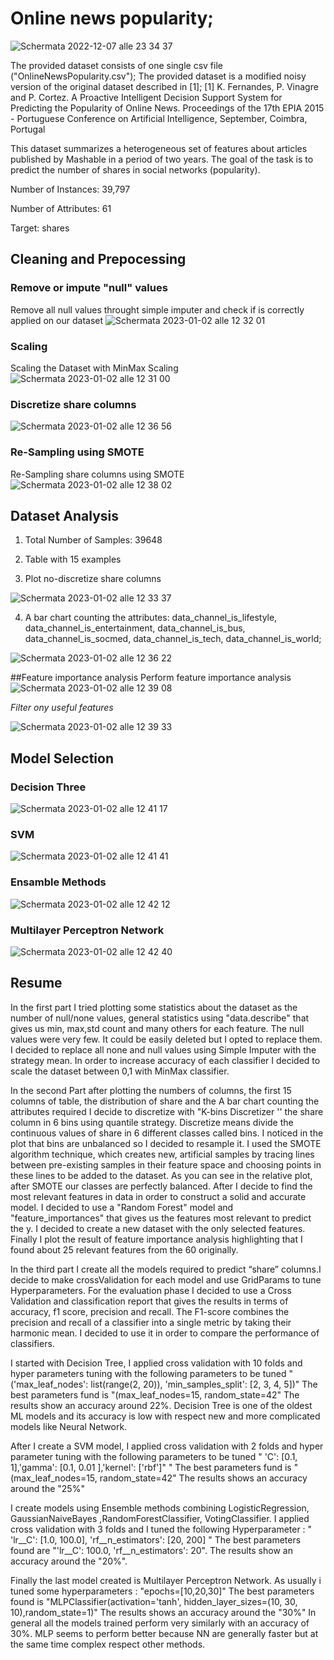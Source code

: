 
# Online news popularity;
![Schermata 2022-12-07 alle 23 34 37](https://user-images.githubusercontent.com/82099379/206311522-4e84680a-a3c8-4d4a-bd6e-3d4bc08503f6.png)

The provided dataset consists of one single csv file ("OnlineNewsPopularity.csv");
The provided dataset is a modified noisy version of the original dataset described in [1];
[1] K. Fernandes, P. Vinagre and P. Cortez. A Proactive Intelligent Decision Support System for Predicting the Popularity of Online News. Proceedings of the 17th EPIA 2015 - Portuguese Conference on Artificial Intelligence, September, Coimbra, Portugal

This dataset summarizes a heterogeneous set of features about articles published by Mashable in a period of two years. The goal of the task is to predict the number of shares in social networks (popularity).

Number of Instances: 39,797

Number of Attributes: 61

Target: shares


## Cleaning and Prepocessing

### Remove or impute "null" values
Remove all null values throught simple imputer and check if is correctly applied on our dataset
![Schermata 2023-01-02 alle 12 32 01](https://user-images.githubusercontent.com/82099379/210225738-396290a2-c900-4705-b129-5a22848f912f.png)


### Scaling
Scaling the Dataset with MinMax Scaling
![Schermata 2023-01-02 alle 12 31 00](https://user-images.githubusercontent.com/82099379/210225620-e65e3e17-2410-4fd2-a741-50e2dfe34e2f.png)

### Discretize share columns
![Schermata 2023-01-02 alle 12 36 56](https://user-images.githubusercontent.com/82099379/210226211-8a1ceed7-885d-4548-a1b8-6064fe431746.png)

### Re-Sampling  using SMOTE
Re-Sampling share columns using SMOTE
![Schermata 2023-01-02 alle 12 38 02](https://user-images.githubusercontent.com/82099379/210226321-33b60622-5b26-4737-93f9-c4142566271a.png)






## Dataset Analysis

1. Total Number of Samples:
39648

2. Table with 15 examples

3. Plot no-discretize share columns

![Schermata 2023-01-02 alle 12 33 37](https://user-images.githubusercontent.com/82099379/210225907-c1f006c8-778b-4d8d-8133-e7f4132e0100.png)

4. A bar chart counting the attributes: data_channel_is_lifestyle, data_channel_is_entertainment, data_channel_is_bus, data_channel_is_socmed, data_channel_is_tech, data_channel_is_world;

![Schermata 2023-01-02 alle 12 36 22](https://user-images.githubusercontent.com/82099379/210226172-61dab5a0-fc87-4fc6-b04b-fb4943b1dd4e.png)


##Feature importance analysis 
Perform feature importance analysis
![Schermata 2023-01-02 alle 12 39 08](https://user-images.githubusercontent.com/82099379/210226416-d7a7f4e0-56d7-40b0-b26b-ad9b526ffbe2.png)

*Filter ony useful features*

![Schermata 2023-01-02 alle 12 39 33](https://user-images.githubusercontent.com/82099379/210226453-7f4be615-7f14-41c8-b477-532194bece9d.png)


## Model Selection 

### Decision Three 

![Schermata 2023-01-02 alle 12 41 17](https://user-images.githubusercontent.com/82099379/210226643-e20f7ae7-cbd6-494b-947a-72dee1254383.png)

### SVM 
![Schermata 2023-01-02 alle 12 41 41](https://user-images.githubusercontent.com/82099379/210226673-8e8f5a76-e71f-4339-84c8-b7131d9e545b.png)


### Ensamble Methods 
![Schermata 2023-01-02 alle 12 42 12](https://user-images.githubusercontent.com/82099379/210226724-56d19016-6d00-47e0-8892-1afc84974d4a.png)


### Multilayer Perceptron Network
![Schermata 2023-01-02 alle 12 42 40](https://user-images.githubusercontent.com/82099379/210226771-9f069990-588f-4107-88fb-0044fd25c785.png)




## Resume 

In the first part I tried plotting some statistics about the dataset as the number of null/none values, general statistics using "data.describe" that gives us min, max,std count and many others for each feature. The null values were very few. It could be easily deleted but I opted to replace them. I decided to replace all none and null values using Simple Imputer with the strategy mean. In order to increase accuracy of each classifier I decided to scale the dataset between 0,1 with MinMax classifier.

In the second Part after plotting the numbers of columns, the first 15 columns of table, the distribution of share and the A bar chart counting the attributes required I decide to discretize with "K-bins Discretizer '' the share column in 6 bins using quantile strategy. Discretize means divide the continuous values of share in 6 different classes called bins. I noticed in the plot that bins are unbalanced so I decided to resample it. I used the SMOTE algorithm technique, which creates new, artificial samples by tracing lines between pre-existing samples in their feature space and choosing points in these lines to be added to the dataset. As you can see in the relative plot, after SMOTE our classes are perfectly balanced. After I decide to find the most relevant features in data in order to construct a solid and accurate model. I decided to use a "Random Forest" model and "feature_importances" that gives us the features most relevant to predict the y. I decided to create a new dataset with the only selected features. Finally I plot the result of feature importance analysis highlighting that I found about 25 relevant features from the 60 originally.

In the third part I create all the models required to predict “share” columns.I decide to make crossValidation for each model and use GridParams to tune Hyperparameters. For the evaluation phase I decided to use a Cross Validation and classification report that gives the results in terms of accuracy, f1 score, precision and recall. The F1-score combines the precision and recall of a classifier into a single metric by taking their harmonic mean. I decided to use it in order to compare the performance of classifiers.

I started with Decision Tree, I applied cross validation with 10 folds and hyper parameters tuning with the following parameters to be tuned "('max_leaf_nodes': list(range(2, 20)), 'min_samples_split': [2, 3, 4, 5])" The best parameters fund is "(max_leaf_nodes=15, random_state=42" The results show an accuracy around 22%. Decision Tree is one of the oldest ML models and its accuracy is low with respect new and more complicated models like Neural Network.

After I create a SVM model, I applied cross validation with 2 folds and hyper parameter tuning with the following parameters to be tuned " 'C': [0.1, 1],'gamma': [0.1, 0.01 ],'kernel': ['rbf']" " The best parameters fund is "(max_leaf_nodes=15, random_state=42" The results shows an accuracy around the "25%"

I create models using Ensemble methods combining LogisticRegression, GaussianNaiveBayes ,RandomForestClassifier, VotingClassifier. I applied cross validation with 3 folds and I tuned the following Hyperparameter : " 'lr__C': [1.0, 100.0], 'rf__n_estimators': [20, 200] " The best parameters found are "'lr__C': 100.0, 'rf__n_estimators': 20". The results show an accuracy around the "20%".

Finally the last model created is Multilayer Perceptron Network. As usually i tuned some hyperparameters : "epochs=[10,20,30]" The best parameters found is "MLPClassifier(activation='tanh', hidden_layer_sizes=(10, 30, 10),random_state=1)" The results shows an accuracy around the "30%" In general all the models trained perform very similarly with an accuracy of 30%. MLP seems to perform better because NN are generally faster but at the same time complex respect other methods.
